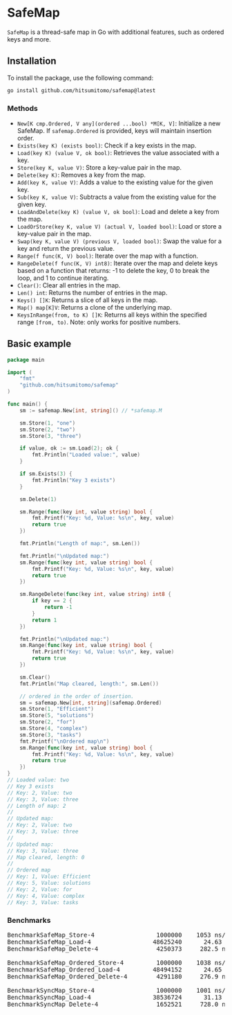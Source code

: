 # SafeMap

`SafeMap` is a thread-safe map in Go with additional features, such as ordered keys and more.

## Installation

To install the package, use the following command:

```sh
go install github.com/hitsumitomo/safemap@latest
```
### Methods
- `New[K cmp.Ordered, V any](ordered ...bool) *M[K, V]`: Initialize a new SafeMap. If `safemap.Ordered` is provided, keys will maintain insertion order.
- `Exists(key K) (exists bool)`: Check if a key exists in the map.
- `Load(key K) (value V, ok bool)`: Retrieves the value associated with a key.
- `Store(key K, value V)`: Store a key-value pair in the map.
- `Delete(key K)`: Removes a key from the map.
- `Add(key K, value V)`: Adds a value to the existing value for the given key.
- `Sub(key K, value V)`: Subtracts a value from the existing value for the given key.
- `LoadAndDelete(key K) (value V, ok bool)`: Load and delete a key from the map.
- `LoadOrStore(key K, value V) (actual V, loaded bool)`: Load or store a key-value pair in the map.
- `Swap(key K, value V) (previous V, loaded bool)`: Swap the value for a key and return the previous value.
- `Range(f func(K, V) bool)`: Iterate over the map with a function.
- `RangeDelete(f func(K, V) int8)`: Iterate over the map and delete keys based on a function that returns: -1 to delete the key, 0 to break the loop, and 1 to continue iterating.
- `Clear()`: Clear all entries in the map.
- `Len() int`: Returns the number of entries in the map.
- `Keys() []K`: Returns a slice of all keys in the map.
- `Map() map[K]V`: Returns a clone of the underlying map.
- `KeysInRange(from, to K) []K`: Returns all keys within the specified range `[from, to)`. Note: only works for positive numbers.
## Basic example
```go
package main

import (
    "fmt"
    "github.com/hitsumitomo/safemap"
)

func main() {
    sm := safemap.New[int, string]() // *safemap.M

    sm.Store(1, "one")
    sm.Store(2, "two")
    sm.Store(3, "three")

    if value, ok := sm.Load(2); ok {
        fmt.Println("Loaded value:", value)
    }

    if sm.Exists(3) {
        fmt.Println("Key 3 exists")
    }

    sm.Delete(1)

    sm.Range(func(key int, value string) bool {
        fmt.Printf("Key: %d, Value: %s\n", key, value)
        return true
    })

    fmt.Println("Length of map:", sm.Len())

    fmt.Println("\nUpdated map:")
    sm.Range(func(key int, value string) bool {
        fmt.Printf("Key: %d, Value: %s\n", key, value)
        return true
    })

    sm.RangeDelete(func(key int, value string) int8 {
        if key == 2 {
            return -1
        }
        return 1
    })

    fmt.Println("\nUpdated map:")
    sm.Range(func(key int, value string) bool {
        fmt.Printf("Key: %d, Value: %s\n", key, value)
        return true
    })

    sm.Clear()
    fmt.Println("Map cleared, length:", sm.Len())

    // ordered in the order of insertion.
    sm = safemap.New[int, string](safemap.Ordered)
    sm.Store(1, "Efficient")
    sm.Store(5, "solutions")
    sm.Store(2, "for")
    sm.Store(4, "complex")
    sm.Store(3, "tasks")
    fmt.Printf("\nOrdered map\n")
    sm.Range(func(key int, value string) bool {
        fmt.Printf("Key: %d, Value: %s\n", key, value)
        return true
    })
}
// Loaded value: two
// Key 3 exists
// Key: 2, Value: two
// Key: 3, Value: three
// Length of map: 2
//
// Updated map:
// Key: 2, Value: two
// Key: 3, Value: three
//
// Updated map:
// Key: 3, Value: three
// Map cleared, length: 0
//
// Ordered map
// Key: 1, Value: Efficient
// Key: 5, Value: solutions
// Key: 2, Value: for
// Key: 4, Value: complex
// Key: 3, Value: tasks
```
### Benchmarks
<pre>
BenchmarkSafeMap_Store-4                 1000000    1053 ns/op        265 B/op     2 allocs/op
BenchmarkSafeMap_Load-4                 48625240      24.63 ns/op       0 B/op     0 allocs/op
BenchmarkSafeMap_Delete-4                4250373     282.5 ns/op       55 B/op     1 allocs/op

BenchmarkSafeMap_Ordered_Store-4         1000000    1038 ns/op        265 B/op     2 allocs/op
BenchmarkSafeMap_Ordered_Load-4         48494152      24.65 ns/op       0 B/op     0 allocs/op
BenchmarkSafeMap_Ordered_Delete-4        4291180     276.9 ns/op       55 B/op     1 allocs/op

BenchmarkSyncMap_Store-4                 1000000    1001 ns/op        171 B/op     4 allocs/op
BenchmarkSyncMap_Load-4                 38536724      31.13 ns/op       0 B/op     0 allocs/op
BenchmarkSyncMap_Delete-4                1652521     728.0 ns/op      335 B/op     7 allocs/op
</pre>
